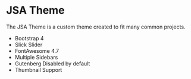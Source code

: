 # JSA Theme

The JSA Theme is a custom theme created to fit many common projects. 

  - Bootstrap 4
  - Slick Slider
  - FontAwesome 4.7
  - Multiple Sidebars
  - Gutenberg Disabled by default
  - Thumbnail Support
